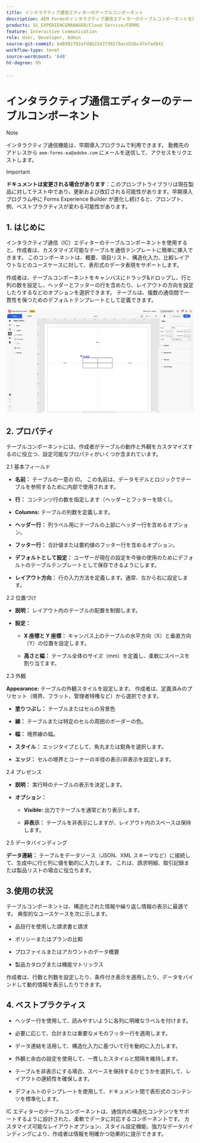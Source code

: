 ```yaml
---
title: インタラクティブ通信エディターのテーブルコンポーネント
description: AEM Formsのインタラクティブ通信エディターのテーブルコンポーネントを使用すると、作成者は、カスタマイズ可能なテーブルを通信テンプレートに簡単に挿入できます。
products: SG_EXPERIENCEMANAGER/Cloud Service/FORMS
feature: Interactive Communication
role: User, Developer, Admin
source-git-commit: bd8992792afddb2243736578acd24bc47efad842
workflow-type: tm+mt
source-wordcount: '648'
ht-degree: 8%

---
```



# インタラクティブ通信エディターのテーブルコンポーネント

>[!NOTE]
>
> インタラクティブ通信機能は、早期導入プログラムで利用できます。 勤務先のアドレスから `aem-forms-ea@adobe.com` にメールを送信して、アクセスをリクエストします。

>[!IMPORTANT]
>
> **ドキュメントは変更される場合があります**：このプロンプトライブラリは現在製品に対してテスト中であり、更新および改訂される可能性があります。早期導入プログラム中に Forms Experience Builder が進化し続けると、プロンプト、例、ベストプラクティスが変わる可能性があります。

## &#x200B;1. はじめに

インタラクティブ通信（IC）エディターのテーブルコンポーネントを使用すると、作成者は、カスタマイズ可能なテーブルを通信テンプレートに簡単に挿入できます。 このコンポーネントは、概要、項目リスト、構造化入力、比較レイアウトなどのユースケースに対して、表形式のデータ表現をサポートします。

作成者は、テーブルコンポーネントをキャンバスにドラッグ&amp;ドロップし、行と列の数を設定し、ヘッダーとフッターの行を含めたり、レイアウトの方向を設定したりするなどのオプションを選択できます。 テーブルは、複数の通信間で一貫性を保つためのデフォルトテンプレートとして定義できます。

![IC Docu の検索 ](/help/forms/interactive-communication/assets/table.png)

## &#x200B;2. プロパティ

テーブルコンポーネントには、作成者がテーブルの動作と外観をカスタマイズするのに役立つ、設定可能なプロパティがいくつか含まれています。


2.1 基本フィールド

- **名前：** テーブルの一意の ID。 この名前は、データモデルとロジックでテーブルを参照するために内部で使用されます。

- **行：** コンテンツ行の数を指定します（ヘッダーとフッターを除く）。

- **Columns:** テーブルの列数を定義します。

- **ヘッダー行：** 列ラベル用にテーブルの上部にヘッダー行を含めるオプション。

- **フッター行：** 合計値または要約値のフッター行を含めるオプション。

- **デフォルトとして設定：** ユーザーが現在の設定を今後の使用のためにデフォルトのテーブルテンプレートとして保存できるようにします。

- **レイアウト方向：** 行の入力方法を定義します。通常、左から右に設定します。

2.2 位置づけ

- **説明：** レイアウト内のテーブルの配置を制御します。

- **設定：**

   - **X 座標と Y 座標：** キャンバス上のテーブルの水平方向（X）と垂直方向（Y）の位置を設定します。

   - **高さと幅：** テーブル全体のサイズ（mm）を定義し、柔軟にスペースを割り当てます。

2.3 外観

**Appearance:** テーブルの外観スタイルを設定します。 作成者は、定義済みのプリセット（境界、フラット、管理者特権など）から選択できます。

- **塗りつぶし：** テーブルまたはセルの背景色

- **線：** テーブルまたは特定のセルの周囲のボーダーの色。

- **幅：** 境界線の幅。

- **スタイル：** エッジタイプとして、角丸または鋭角を選択します。

- **エッジ：** セルの境界とコーナーの半径の表示/非表示を設定します。

2.4 プレゼンス

- **説明：** 実行時のテーブルの表示を決定します。

- **オプション：**

   - **Visible:** 出力でテーブルを通常どおり表示します。

   - **非表示：** テーブルを非表示にしますが、レイアウト内のスペースは保持します。

2.5 データバインディング

**データ連結：** テーブルをデータソース（JSON、XML スキーマなど）に接続して、生成中に行と列に値を動的に入力します。 これは、請求明細、取引記録または製品リストの場合に役立ちます。

## 3.使用の状況

テーブルコンポーネントは、構造化された情報や繰り返し情報の表示に最適です。 典型的なユースケースを次に示します。

- 品目行を使用した請求書と請求

- ポリシーまたはプランの比較

- プロファイルまたはアカウントのデータ概要

- 製品カタログまたは機能マトリックス

作成者は、行数と列数を設定したり、条件付き表示を適用したり、データをバインドして動的情報を表示したりできます。

## &#x200B;4. ベストプラクティス

- ヘッダー行を使用して、読みやすいように各列に明確なラベルを付けます。

- 必要に応じて、合計または重要なメモのフッター行を適用します。

- データ連結を活用して、構造化入力に基づいて行を動的に入力します。

- 外観と余白の設定を使用して、一貫したスタイルと間隔を維持します。

- テーブルを非表示にする場合、スペースを保持するかどうかを選択して、レイアウトの連続性を確保します。

- デフォルトのテンプレートを使用して、ドキュメント間で表形式のコンテンツを標準化します。

IC エディターのテーブルコンポーネントは、通信内の構造化コンテンツをサポートするように設計された、柔軟でデータに対応するコンポーネントです。 カスタマイズ可能なレイアウトオプション、スタイル設定機能、強力なデータバインディングにより、作成者は情報を明確かつ効果的に提示できます。


